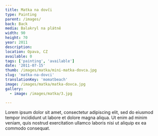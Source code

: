 ```yaml
---
title: Matka na dovči
type: Painting
parent: /images/
back: Back
media: Balakryl na plátně
width: 90
height: 70
year: 2011
description: 
location: Opava, CZ
available: 0
tags: ['painting', 'available']
date: '2011-07-15'
thumb: /images/matka/mini-matka-dovca.jpg
slug: 'matka-na-dovci'
translationKey: 'momatbeach'
image: /images/matka/matka-dovca.jpg
gallery:
  - image: /images/matka/3.jpg
  
---
```

Lorem ipsum dolor sit amet, consectetur adipiscing elit, sed do eiusmod tempor incididunt ut labore et dolore magna aliqua. Ut enim ad minim veniam, quis nostrud exercitation ullamco laboris nisi ut aliquip ex ea commodo consequat.

